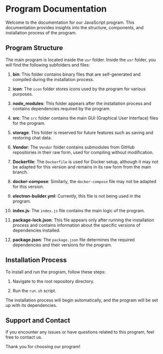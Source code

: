 # Program Documentation

Welcome to the documentation for our JavaScript program. This documentation provides insights into the structure, components, and installation process of the program.

## Program Structure

The main program is located inside the `usr` folder. Inside the `usr` folder, you will find the following subfolders and files:

1. **bin**: This folder contains binary files that are self-generated and compiled during the installation process.

2. **icon**: The `icon` folder stores icons used by the program for various purposes.

3. **node_modules**: This folder appears after the installation process and contains dependencies required by the program.

4. **src**: The `src` folder contains the main GUI (Graphical User Interface) files for the program.

5. **storage**: This folder is reserved for future features such as saving and restoring chat data.

6. **Vendor**: The `Vendor` folder contains submodules from GitHub repositories in their raw form, used for compiling without modification.

7. **Dockerfile**: The `Dockerfile` is used for Docker setup, although it may not be adapted for this version and remains in its raw form from the main branch.

8. **docker-compose**: Similarly, the `docker-compose` file may not be adapted for this version.

9. **electron-builder.yml**: Currently, this file is not being used in the program.

10. **index.js**: The `index.js` file contains the main logic of the program.

11. **package-lock.json**: This file appears only after running the installation process and contains information about the specific versions of dependencies installed.

12. **package.json**: The `package.json` file determines the required dependencies and their versions for the program.

## Installation Process

To install and run the program, follow these steps:

1. Navigate to the root repository directory.

2. Run the `run.sh` script.

The installation process will begin automatically, and the program will be set up with its dependencies.

## Support and Contact

If you encounter any issues or have questions related to this program, feel free to contact us.

Thank you for choosing our program!
